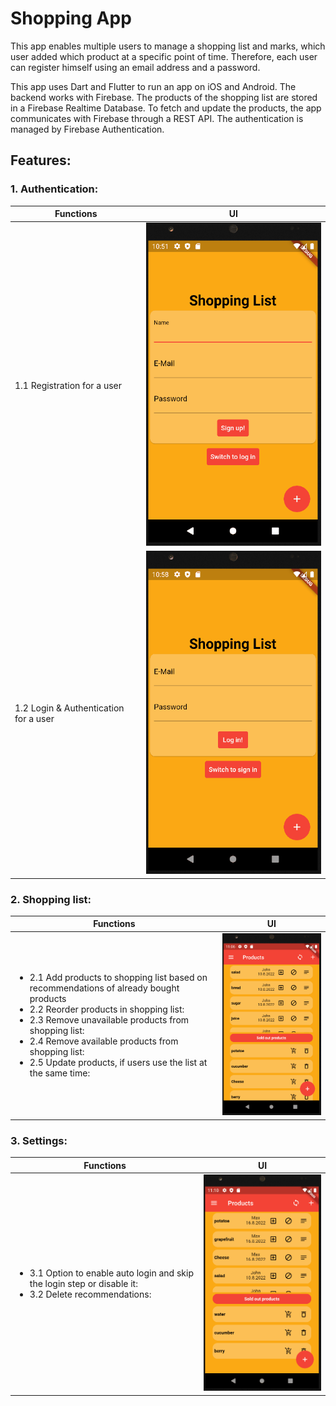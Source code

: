 # Shopping App

This app enables multiple users to manage a shopping list and marks, which user added which product at a specific point of time. Therefore, each user can register himself using an email address and a password.

This app uses Dart and Flutter to run an app on iOS and Android. 
The backend works with Firebase. The products of the shopping list are stored in a Firebase Realtime Database. To fetch and update the products, the app communicates with Firebase through a REST API. The authentication is managed by Firebase Authentication. 


## Features:

### 1. Authentication:

| Functions  | UI  |
| ------------- | ------------- |
| 1.1 Registration for a user | ![](https://github.com/LarsDman/ShoppingAppFlutter/blob/main/Gifs/Registration.gif) |
| 1.2 Login & Authentication for a user  | ![](https://github.com/LarsDman/ShoppingAppFlutter/blob/main/Gifs/Login.gif)  |

### 2. Shopping list:
| Functions  | UI  |
| ------------- | ------------- |
| <ul><li>2.1 Add products to shopping list based on recommendations of already bought products</li><li>2.2 Reorder products in shopping list:</li><li>2.3 Remove unavailable products from shopping list:</li><li>2.4 Remove available products from shopping list:</li><li>2.5 Update products, if users use the list at the same time:</li></ul> | ![](https://github.com/LarsDman/ShoppingAppFlutter/blob/main/Gifs/Functions.gif)  |

### 3. Settings:

| Functions  | UI  |
| ------------- | ------------- |
|<ul><li>3.1 Option to enable auto login and skip the login step or disable it:</li><li>3.2 Delete recommendations:</li></ul>|![](https://github.com/LarsDman/ShoppingAppFlutter/blob/main/Gifs/Settings.gif)|
